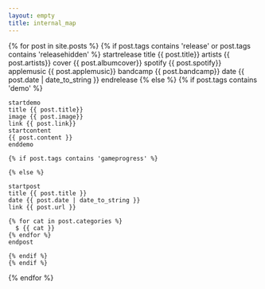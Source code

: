 ```yaml
---
layout: empty
title: internal_map
---
```

{% for post in site.posts %}
  {% if post.tags contains 'release' or post.tags contains 'releasehidden' %}
    startrelease
    title {{ post.title}}
    artists {{ post.artists}}
    cover {{ post.albumcover}}
    spotify {{ post.spotify}}
    applemusic {{ post.applemusic}}
    bandcamp {{ post.bandcamp}}
    date {{ post.date | date_to_string }}
    endrelease
  {% else %}
    {% if post.tags contains 'demo' %}

    startdemo
    title {{ post.title}}
    image {{ post.image}}
    link {{ post.link}}
    startcontent
    {{ post.content }}
    enddemo

    {% if post.tags contains 'gameprogress' %}

    {% else %}

    startpost
    title {{ post.title }}
    date {{ post.date | date_to_string }}
    link {{ post.url }}

    {% for cat in post.categories %}
      $ {{ cat }}
    {% endfor %}
    endpost

    {% endif %}
    {% endif %}
{% endfor %}
